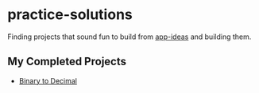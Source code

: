 # practice-solutions
Finding projects that sound fun to build from [app-ideas](https://github.com/florinpop17/app-ideas) and building them.

## My Completed Projects
- [Binary to Decimal](https://github.com/JoshuaBeh/practice-solutions/tree/main/bin2dec)
